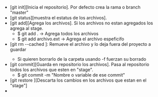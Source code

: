 


- [git init][Inicia el repositorio]. Por defecto crea la rama o branch "master"
- [git status][muestra el estatus de los archivos].
- [git add][Agrega los archivos]. Si los archivos no estan agregados los agrega al stage.
    + $ git add .  -> Agrega todos los archivos
    + $ git add archivo.ext  -> Agrega el archivo espeficifo
- [git rm --cached <file>]: Remueve el archivo y lo deja fuera del proyecto a guardar
    + Si quieren borrarlo de la carpeta usando -f fuerzan su borrado
- [git commit][Guarda en repositorio los archivos]. Pasa al repositorio todos los archivos que esten en "stage".
    + $ git commit -m "Nombre o variable de ese commit"
- [git restore <file>][Descarta los cambios en los archivos que estan en el "stage"]
- 
